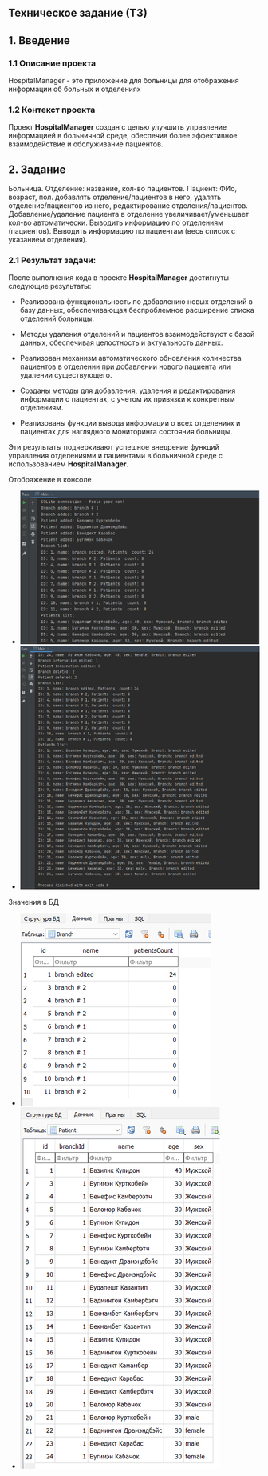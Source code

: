 ## Техническое задание (ТЗ)

## 1. Введение

### 1.1 Описание проекта
HospitalManager - это приложение для больницы для отображения информации об больных и отделениях

### 1.2 Контекст проекта
Проект **HospitalManager** создан с целью улучшить управление информацией в больничной среде, 
обеспечив более эффективное взаимодействие и обслуживание пациентов. 

## 2. Задание

Больница. Отделение: название, кол-во пациентов. Пациент: ФИо, возраст, пол.
добавлять отделение/пациентов в него,
удалять отделение/пациентов из него,
редактирование отделения/пациентов. Добавление/удаление пациента в отделение увеличивает/уменьшает 
кол-во автоматически. Выводить информацию по отделениям (пациентов). 
Выводить информацию по пациентам (весь список с указанием отделения).

### 2.1 Результат задачи:
После выполнения кода в проекте **HospitalManager** достигнуты следующие результаты:

- Реализована функциональность по добавлению новых отделений в базу данных, обеспечивающая беспроблемное расширение списка отделений больницы.

- Методы удаления отделений и пациентов взаимодействуют с базой данных, обеспечивая целостность и актуальность данных.

- Реализован механизм автоматического обновления количества пациентов в отделении при добавлении нового пациента или удалении существующего.

- Созданы методы для добавления, удаления и редактирования информации о пациентах, с учетом их привязки к конкретным отделениям.

- Реализованы функции вывода информации о всех отделениях и пациентах для наглядного мониторинга состояния больницы.

Эти результаты подчеркивают успешное внедрение функций управления отделениями и пациентами в больничной среде с использованием **HospitalManager**.

Отображение в консоле
- ![rusult](https://github.com/Ekaterina372/kurbatova-u-223-project-3-term/blob/main/%D0%A1%D0%BA%D1%80%D0%B8%D0%BD%20%D0%BA%D0%BE%D0%BD%D1%81%D0%BE%D0%BB%D1%8C1.png)
- ![rusult](https://github.com/Ekaterina372/kurbatova-u-223-project-3-term/blob/main/%D0%A1%D0%BA%D1%80%D0%B8%D0%BD%20%D0%BA%D0%BE%D0%BD%D1%81%D0%BE%D0%BB%D1%8C2.png)

Значения в БД

- ![patient_db](https://github.com/Ekaterina372/kurbatova-u-223-project-3-term/blob/main/%D1%81%D0%BA%D1%80%D0%B8%D0%BD%D0%91%D0%941.png)
- ![department_db](https://github.com/Ekaterina372/kurbatova-u-223-project-3-term/blob/main/%D0%A1%D0%BA%D1%80%D0%B8%D0%BD%20%D0%91%D0%942.png)

